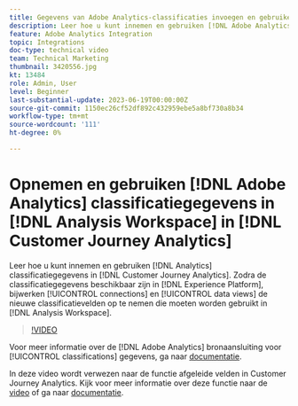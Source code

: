 ```yaml
---
title: Gegevens van Adobe Analytics-classificaties invoegen en gebruiken
description: Leer hoe u kunt innemen en gebruiken [!DNL Adobe Analytics] classificatiegegevens in [!DNL Customer Journey Analytics].
feature: Adobe Analytics Integration
topic: Integrations
doc-type: technical video
team: Technical Marketing
thumbnail: 3420556.jpg
kt: 13484
role: Admin, User
level: Beginner
last-substantial-update: 2023-06-19T00:00:00Z
source-git-commit: 1150ec26cf52df892c432959ebe5a8bf730a8b34
workflow-type: tm+mt
source-wordcount: '111'
ht-degree: 0%

---
```


# Opnemen en gebruiken [!DNL Adobe Analytics] classificatiegegevens in [!DNL Analysis Workspace] in [!DNL Customer Journey Analytics]

Leer hoe u kunt innemen en gebruiken [!DNL Analytics] classificatiegegevens in [!DNL Customer Journey Analytics]. Zodra de classificatiegegevens beschikbaar zijn in [!DNL Experience Platform], bijwerken [!UICONTROL connections] en [!UICONTROL data views] de nieuwe classificatievelden op te nemen die moeten worden gebruikt in [!DNL Analysis Workspace]. 

>[!VIDEO](https://video.tv.adobe.com/v/3432474/?quality=12&learn=on&captions=dut)

Voor meer informatie over de [!DNL Adobe Analytics] bronaansluiting voor [!UICONTROL classifications] gegevens, ga naar [documentatie](https://experienceleague.adobe.com/docs/experience-platform/sources/ui-tutorials/create/adobe-applications/classifications.html?lang=nl-NL).

In deze video wordt verwezen naar de functie afgeleide velden in Customer Journey Analytics. Kijk voor meer informatie over deze functie naar de [video](https://experienceleague.adobe.com/docs/customer-journey-analytics-learn/tutorials/data-views/derived-fields-in-cja.html?lang=nl-NL) of ga naar [documentatie](https://experienceleague.adobe.com/docs/analytics-platform/using/cja-dataviews/derived-fields.html?lang=nl-NL).

